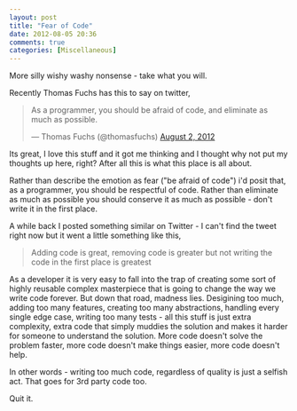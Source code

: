 ```yaml
---
layout: post
title: "Fear of Code"
date: 2012-08-05 20:36
comments: true
categories: [Miscellaneous]
---
```


More silly wishy washy nonsense - take what you will.

Recently Thomas Fuchs has this to say on twitter,

<blockquote class="twitter-tweet"><p>As a programmer, you should be afraid of code, and eliminate as much as possible.</p>&mdash; Thomas Fuchs (@thomasfuchs) <a href="https://twitter.com/thomasfuchs/status/230871987881390081" data-datetime="2012-08-02T03:45:45+00:00">August 2, 2012</a></blockquote>
<script src="//platform.twitter.com/widgets.js" charset="utf-8"></script>

Its great, I love this stuff and it got me thinking and I thought why not put my thoughts up here, right?  After all this is what this place is all about.

Rather than describe the emotion as fear ("be afraid of code") i'd posit that, as a programmer, you should be respectful of code.  Rather than eliminate as much as possible you should conserve it as much as possible - don't write it in the first place.  

A while back I posted something similar on Twitter - I can't find the tweet right now but it went a little something like this,

> Adding code is great, removing code is greater but not writing the code in the first place is greatest

As a developer it is very easy to fall into the trap of creating some sort of highly reusable complex masterpiece that is going to change the way we write code forever.  But down that road, madness lies.  Desigining too much, adding too many features, creating too many abstractions, handling every single edge case, writing too many tests - all this stuff is just extra complexity, extra code that simply muddies the solution and makes it harder for someone to understand the solution.  More code doesn't solve the problem faster, more code doesn't make things easier, more code doesn't help.

In other words - writing too much code, regardless of quality is just a selfish act.  That goes for 3rd party code too.

Quit it.

